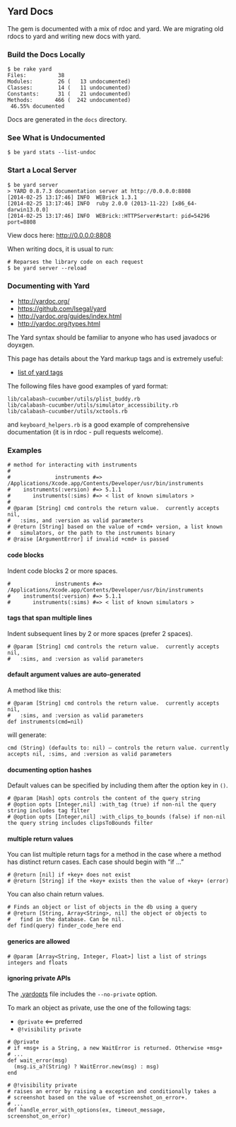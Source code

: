 ## Yard Docs

The gem is documented with a mix of rdoc and yard.  We are migrating old rdocs to yard and writing new docs with yard.

### Build the Docs Locally

```
$ be rake yard
Files:          38
Modules:        26 (   13 undocumented)
Classes:        14 (   11 undocumented)
Constants:      31 (   21 undocumented)
Methods:       466 (  242 undocumented)
 46.55% documented
```

Docs are generated in the `docs` directory.

### See What is Undocumented

```
$ be yard stats --list-undoc
```

### Start a Local Server

```
$ be yard server
> YARD 0.8.7.3 documentation server at http://0.0.0.0:8808
[2014-02-25 13:17:46] INFO  WEBrick 1.3.1
[2014-02-25 13:17:46] INFO  ruby 2.0.0 (2013-11-22) [x86_64-darwin13.0.0]
[2014-02-25 13:17:46] INFO  WEBrick::HTTPServer#start: pid=54296 port=8808
```

View docs here: http://0.0.0.0:8808

When writing docs, it is usual to run:

```
# Reparses the library code on each request
$ be yard server --reload
```

### Documenting with Yard

* http://yardoc.org/
* https://github.com/lsegal/yard
* http://yardoc.org/guides/index.html
* http://yardoc.org/types.html

The Yard syntax should be familiar to anyone who has used javadocs or doyxgen.

This page has details about the Yard markup tags and is extremely useful:

* [list of yard tags](http://rubydoc.info/gems/yard/file/docs/Tags.md#List_of_Available_Tags)

The following files have good examples of yard format:

```
lib/calabash-cucumber/utils/plist_buddy.rb
lib/calabash-cucumber/utils/simulator_accessibility.rb
lib/calabash-cucumber/utils/xctools.rb

```

and `keyboard_helpers.rb` is a good example of comprehensive documentation (it is in rdoc - pull requests welcome).


### Examples

```
# method for interacting with instruments
#
#              instruments #=> /Applications/Xcode.app/Contents/Developer/usr/bin/instruments
#    instruments(:version) #=> 5.1.1
#       instruments(:sims) #=> < list of known simulators >
#
# @param [String] cmd controls the return value.  currently accepts nil,
#   :sims, and :version as valid parameters
# @return [String] based on the value of +cmd+ version, a list known
#   simulators, or the path to the instruments binary
# @raise [ArgumentError] if invalid +cmd+ is passed
```

#### code blocks

Indent code blocks 2 or more spaces.

```
#              instruments #=> /Applications/Xcode.app/Contents/Developer/usr/bin/instruments
#    instruments(:version) #=> 5.1.1
#       instruments(:sims) #=> < list of known simulators >
```

#### tags that span multiple lines

Indent subsequent lines by 2 or more spaces (prefer 2 spaces).

```
# @param [String] cmd controls the return value.  currently accepts nil,
#   :sims, and :version as valid parameters
```

#### default argument values are auto-generated

A method like this:

```
# @param [String] cmd controls the return value.  currently accepts nil,
#   :sims, and :version as valid parameters
def instruments(cmd=nil)
```

will generate:

```
cmd (String) (defaults to: nil) — controls the return value. currently accepts nil, :sims, and :version as valid parameters
```

#### documenting option hashes

Default values can be specified by including them after the option key in `()`.

```
# @param [Hash] opts controls the content of the query string
# @option opts [Integer,nil] :with_tag (true) if non-nil the query string includes tag filter
# @option opts [Integer,nil] :with_clips_to_bounds (false) if non-nil the query string includes clipsToBounds filter
```

#### multiple return values

You can list multiple return tags for a method in the case where a method has distinct return cases.   Each case should begin with “if …”

```
# @return [nil] if +key+ does not exist
# @return [String] if the +key+ exists then the value of +key+ (error)
```

You can also chain return values.

```
# Finds an object or list of objects in the db using a query
# @return [String, Array<String>, nil] the object or objects to
#   find in the database. Can be nil.
def find(query) finder_code_here end
```

#### generics are allowed

```
# @param [Array<String, Integer, Float>] list a list of strings integers and floats
```

#### ignoring private APIs

The [.yardopts](./.yardopts) file includes the `--no-private` option.

To mark an object as private, use the one of the following tags:

* `@private` <== preferred
* `@!visibility private`

```
# @private
# if +msg+ is a String, a new WaitError is returned. Otherwise +msg+
# ...
def wait_error(msg)
  (msg.is_a?(String) ? WaitError.new(msg) : msg)
end
```

```
# @!visibility private
# raises an error by raising a exception and conditionally takes a
# screenshot based on the value of +screenshot_on_error+.
# ...
def handle_error_with_options(ex, timeout_message, screenshot_on_error)
```
